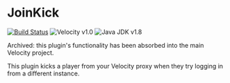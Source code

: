 JoinKick
========
[![Build Status](https://ci.noxal.net/job/JoinKick/badge/icon)](https://ci.noxal.net/job/JoinKick/)
![Velocity v1.0](https://img.shields.io/badge/Velocity-v1.0-green.svg)
![Java JDK v1.8](https://img.shields.io/badge/Java%20JDK-v1.8-blue.svg)

Archived: this plugin's functionality has been absorbed into the main Velocity project.

This plugin kicks a player from your Velocity proxy when they try logging in from a different instance.
